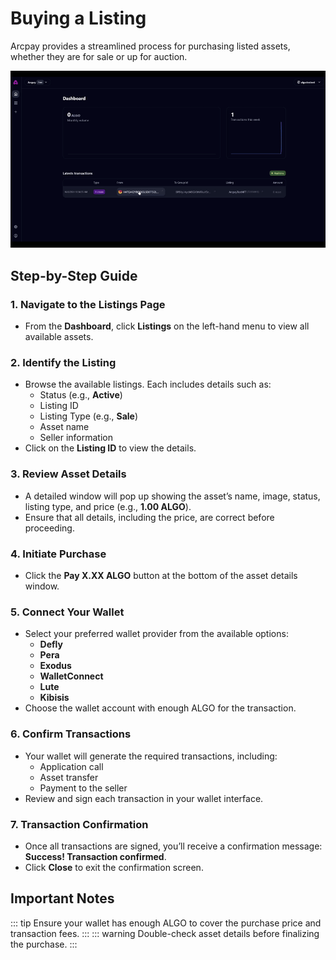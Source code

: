 # Buying a Listing

Arcpay provides a streamlined process for purchasing listed assets, whether they are for sale or up for auction.

![Buy](<Demo3 GIF.gif>)

## Step-by-Step Guide

### 1. Navigate to the Listings Page

- From the **Dashboard**, click **Listings** on the left-hand menu to view all available assets.

### 2. Identify the Listing

- Browse the available listings. Each includes details such as:
  - Status (e.g., **Active**)
  - Listing ID
  - Listing Type (e.g., **Sale**)
  - Asset name
  - Seller information
- Click on the **Listing ID** to view the details.

### 3. Review Asset Details

- A detailed window will pop up showing the asset’s name, image, status, listing type, and price (e.g., **1.00 ALGO**).
- Ensure that all details, including the price, are correct before proceeding.

### 4. Initiate Purchase

- Click the **Pay X.XX ALGO** button at the bottom of the asset details window.

### 5. Connect Your Wallet

- Select your preferred wallet provider from the available options:
  - **Defly**
  - **Pera**
  - **Exodus**
  - **WalletConnect**
  - **Lute**
  - **Kibisis**
- Choose the wallet account with enough ALGO for the transaction.

### 6. Confirm Transactions

- Your wallet will generate the required transactions, including:
  - Application call
  - Asset transfer
  - Payment to the seller
- Review and sign each transaction in your wallet interface.

### 7. Transaction Confirmation

- Once all transactions are signed, you’ll receive a confirmation message: **Success! Transaction confirmed**.
- Click **Close** to exit the confirmation screen.

## Important Notes

::: tip
Ensure your wallet has enough ALGO to cover the purchase price and transaction fees.
:::
::: warning
Double-check asset details before finalizing the purchase.
:::

